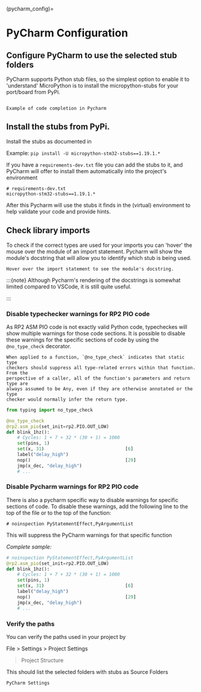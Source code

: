 (pycharm_config)=
# PyCharm Configuration

## Configure PyCharm to use the selected stub folders

PyCharm supports Python stub files, so the simplest option to enable it to 'understand' MicroPython is to install the micropython-stubs for your port/board from PyPi.  

```{figure} img/pycharm-completion-2.png

Example of code completion in Pycharm
```
<!-- TODO : Add GIF with some additional samples -->
## Install the stubs from PyPi.

Install the stubs as documented in [](project:#install-stubs)

Example: `pip install -U micropython-stm32-stubs==1.19.1.*`

If you have a `requirements-dev.txt` file you can add the stubs to it, and PyCharm will offer to install them automatically into the project's environment

```text
# requirements-dev.txt
micropython-stm32-stubs==1.19.1.*
```

After this Pycharm will use the stubs it finds in the (virtual) environment to help validate your code and provide hints.

## Check library imports

To check if the correct types are used for your imports you can 'hover' the mouse over the module of an import statement. 
Pycharm will show the module's docstring that will allow you to identify which stub is being used.

```{figure} img/pycharm-import.png
Hover over the import statement to see the module's docstring.
```

:::{note}
Although Pycharm's rendering of the docstrings is somewhat limited compared to VSCode, it  is still quite useful.
<!-- todo: explain what the limitations are -->
:::


### Disable typechecker warnings for RP2 PIO code
As  RP2 ASM PIO code is not exactly valid Python code, typecheckes will show multiple warnings for those code sections. 
It is possible to disable these warnings for the specific sections of code by using the `@no_type_check` decorator.

    When applied to a function, `@no_type_check` indicates that static type
    checkers should suppress all type-related errors within that function. From the
    perspective of a caller, all of the function's parameters and return type are
    always assumed to be Any, even if they are otherwise annotated or the type
    checker would normally infer the return type.

```python
from typing import no_type_check

@no_type_check
@rp2.asm_pio(set_init=rp2.PIO.OUT_LOW)
def blink_1hz():
    # Cycles: 1 + 7 + 32 * (30 + 1) = 1000
    set(pins, 1)
    set(x, 31)                              [6]
    label("delay_high")
    nop()                                   [29]
    jmp(x_dec, "delay_high")
    # ...
```


### Disable Pycharm warnings for RP2 PIO code

There is also a pycharm specific way to disable warnings for specific sections of code.
To disable these warnings, add the following line to the top of the file or to the top of the function:

`# noinspection PyStatementEffect,PyArgumentList`

This will suppress the PyCharm warnings for that specific function

*Complete sample:*

```python
# noinspection PyStatementEffect,PyArgumentList
@rp2.asm_pio(set_init=rp2.PIO.OUT_LOW)
def blink_1hz():
    # Cycles: 1 + 7 + 32 * (30 + 1) = 1000
    set(pins, 1)
    set(x, 31)                              [6]
    label("delay_high")
    nop()                                   [29]
    jmp(x_dec, "delay_high")
    # ...
```



### Verify the paths

You can verify the paths used in your project by 

File > Settings > Project Settings 

> Project Structure 

This should list the selected folders with stubs as Source Folders  

```{figure} img/pycharm-settings.png
PyCharm Settings
```	
